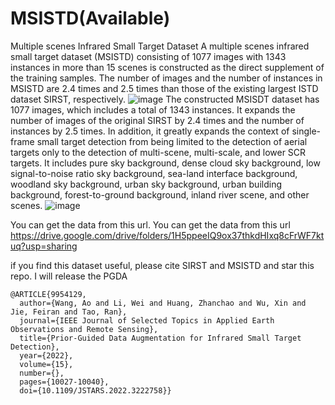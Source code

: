 # MSISTD(Available)
Multiple scenes Infrared Small Target Dataset
 A multiple scenes infrared small target dataset (MSISTD) consisting of 1077 images with 1343 instances in more than 15 scenes is constructed as the direct supplement of the training samples. The number of images and the number of instances in MSISTD are 2.4 times and 2.5 times than those of the existing largest ISTD dataset SIRST, respectively.
 ![image](https://user-images.githubusercontent.com/49125176/172364803-98e4421d-526a-48d0-906f-50c92a12eac6.png)
The constructed MSISDT dataset has 1077 images, which includes a total of 1343 instances. It expands the number of images of the original SIRST by 2.4 times and the number of instances by 2.5 times. In addition, it greatly expands the context of single-frame small target detection from being limited to the detection of aerial targets only to the detection of multi-scene, multi-scale, and lower SCR targets. It includes pure sky background, dense cloud sky background, low signal-to-noise ratio sky background, sea-land interface background, woodland sky background, urban sky background, urban building background, forest-to-ground background, inland river scene, and other scenes. 
![image](https://user-images.githubusercontent.com/49125176/172364979-eec974c0-8d4a-42fb-ae9e-bf6f80541272.png)

You can get the data from this url. You can get the data from this url https://drive.google.com/drive/folders/1H5ppeeIQ9ox37thkdHIxq8cFrWF7ktuq?usp=sharing

if you find this dataset useful, please cite SIRST and MSISTD and star this repo. I will release the PGDA

```
@ARTICLE{9954129,
  author={Wang, Ao and Li, Wei and Huang, Zhanchao and Wu, Xin and Jie, Feiran and Tao, Ran},
  journal={IEEE Journal of Selected Topics in Applied Earth Observations and Remote Sensing}, 
  title={Prior-Guided Data Augmentation for Infrared Small Target Detection}, 
  year={2022},
  volume={15},
  number={},
  pages={10027-10040},
  doi={10.1109/JSTARS.2022.3222758}}

```
